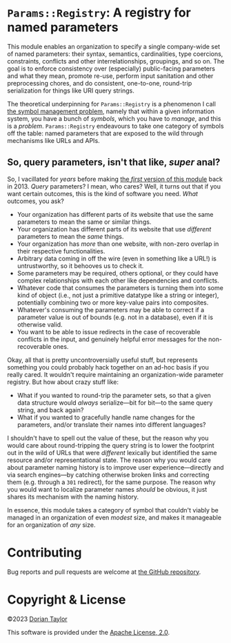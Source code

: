 # `Params::Registry`: A registry for named parameters

This module enables an organization to specify a single company-wide
set of named parameters: their syntax, semantics, cardinalities, type
coercions, constraints, conflicts and other interrelationships,
groupings, and so on. The goal is to enforce consistency over
(especially) public-facing parameters and what they mean, promote
re-use, perform input sanitation and other preprocessing chores, and
do consistent, one-to-one, round-trip serialization for things like
URI query strings.

The theoretical underpinning for `Params::Registry` is a phenomenon I
call [the symbol management
problem](https://doriantaylor.com/the-symbol-management-problem),
namely that within a given information system, you have a bunch of
_symbols_, which you have to _manage_, and this is a _problem_.
`Params::Registry` endeavours to take one category of symbols off the
table: named parameters that are exposed to the wild through
mechanisms like URLs and APIs.

## So, query parameters, isn't that like, _super_ anal?

So, I vacillated for _years_ before making [the _first_ version of
this module](https://metacpan.org/dist/Params-Registry) back in 2013.
_Query_ parameters? I mean, who cares? Well, it turns out that if you
want certain outcomes, this is the kind of software you need. _What_
outcomes, you ask?

* Your organization has different parts of its website that use the
  same parameters to mean the same or similar things.
* Your organization has different parts of its website that use
  _different_ parameters to mean the _same_ things.
* Your organization has _more_ than one website, with non-zero overlap
  in their respective functionalities.
* Arbitrary data coming in off the wire (even in something like a
  URL!) is untrustworthy, so it behooves us to check it.
* Some parameters may be required, others optional, or they could have
  complex relationships with each other like dependencies and conflicts.
* Whatever code that consumes the parameters is turning them into some
  kind of object (i.e., not just a primitive datatype like a string or
  integer), potentially combining two or more key-value pairs into
  composites.
* Whatever's consuming the parameters may be able to correct if a
  parameter value is out of bounds (e.g. not in a database), even if
  it is otherwise valid.
* You want to be able to issue redirects in the case of recoverable
  conflicts in the input, and genuinely helpful error messages for the
  non-recoverable ones.

Okay, all that is pretty uncontroversially useful stuff, but
represents something you could probably hack together on an ad-hoc
basis if you really cared. It wouldn't require maintaining an
organization-wide parameter registry. But how about crazy stuff like:

* What if you wanted to round-trip the parameter sets, so that a given
  data structure would _always_ serialize—bit for bit—to the same
  query string, and back again?
* What if you wanted to gracefully handle name changes for the
  parameters, and/or translate their names into different languages?

I shouldn't have to spell out the value of these, but the reason why
you would care about round-tripping the query string is to lower the
footprint out in the wild of URLs that were _different_ lexically but
identified the same resource and/or representational state. The reason
why you would care about parameter naming history is to improve user
experience—directly and via search engines—by catching otherwise
broken links and correcting them (e.g. through a `301` redirect), for
the same purpose. The reason why you would want to localize parameter
names _should_ be obvious, it just shares its mechanism with the
naming history.

In essence, this module takes a category of symbol that couldn't
viably be managed in an organization of even _modest_ size, and makes
it manageable for an organization of _any_ size.

# Contributing

Bug reports and pull requests are welcome at
[the GitHub repository](https://github.com/doriantaylor/rb-params-registry).

# Copyright & License

©2023 [Dorian Taylor](https://doriantaylor.com/)

This software is provided under
the [Apache License, 2.0](https://www.apache.org/licenses/LICENSE-2.0).
